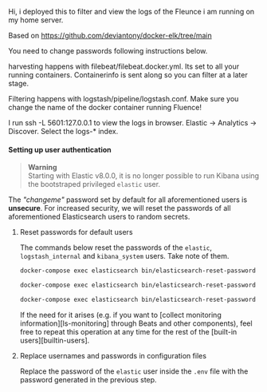 Hi, i deployed this to filter and view the logs of the Fleunce i am running on my home server. 

Based on https://github.com/deviantony/docker-elk/tree/main

You need to change passwords following instructions below.

harvesting happens with filebeat/filebeat.docker.yml. Its set to all your running containers. Containerinfo is sent along so you can filter at a later stage. 

Filtering happens with logstash/pipeline/logstash.conf. Make sure you change the name of the docker container running Fluence!

I run ssh -L 5601:127.0.0.1 <myServer> to view the logs in browser. Elastic -> Analytics -> Discover. Select the logs-* index. 


#### Setting up user authentication

> **Warning**  
> Starting with Elastic v8.0.0, it is no longer possible to run Kibana using the bootstraped privileged `elastic` user.

The _"changeme"_ password set by default for all aforementioned users is **unsecure**. For increased security, we will
reset the passwords of all aforementioned Elasticsearch users to random secrets.

1. Reset passwords for default users

    The commands below reset the passwords of the `elastic`, `logstash_internal` and `kibana_system` users. Take note
    of them.

    ```sh
    docker-compose exec elasticsearch bin/elasticsearch-reset-password --batch --user elastic
    ```

    ```sh
    docker-compose exec elasticsearch bin/elasticsearch-reset-password --batch --user logstash_internal
    ```

    ```sh
    docker-compose exec elasticsearch bin/elasticsearch-reset-password --batch --user kibana_system
    ```

    If the need for it arises (e.g. if you want to [collect monitoring information][ls-monitoring] through Beats and
    other components), feel free to repeat this operation at any time for the rest of the [built-in
    users][builtin-users].

2. Replace usernames and passwords in configuration files

    Replace the password of the `elastic` user inside the `.env` file with the password generated in the previous step.


